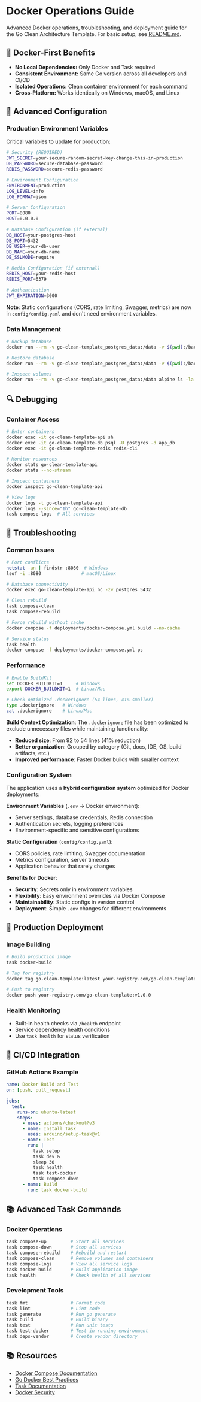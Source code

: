 # Docker Operations Guide

Advanced Docker operations, troubleshooting, and deployment guide for the Go Clean Architecture Template. For basic setup, see [README.md](../README.md).

## 🐳 Docker-First Benefits

- **No Local Dependencies:** Only Docker and Task required
- **Consistent Environment:** Same Go version across all developers and CI/CD
- **Isolated Operations:** Clean container environment for each command
- **Cross-Platform:** Works identically on Windows, macOS, and Linux

## 🔧 Advanced Configuration

### Production Environment Variables

Critical variables to update for production:

```bash
# Security (REQUIRED)
JWT_SECRET=your-secure-random-secret-key-change-this-in-production
DB_PASSWORD=secure-database-password
REDIS_PASSWORD=secure-redis-password

# Environment Configuration
ENVIRONMENT=production
LOG_LEVEL=info
LOG_FORMAT=json

# Server Configuration
PORT=8080
HOST=0.0.0.0

# Database Configuration (if external)
DB_HOST=your-postgres-host
DB_PORT=5432
DB_USER=your-db-user
DB_NAME=your-db-name
DB_SSLMODE=require

# Redis Configuration (if external)
REDIS_HOST=your-redis-host
REDIS_PORT=6379

# Authentication
JWT_EXPIRATION=3600
```

**Note**: Static configurations (CORS, rate limiting, Swagger, metrics) are now in `config/config.yaml` and don't need environment variables.

### Data Management

```bash
# Backup database
docker run --rm -v go-clean-template_postgres_data:/data -v $(pwd):/backup alpine tar czf /backup/postgres_backup.tar.gz -C /data .

# Restore database
docker run --rm -v go-clean-template_postgres_data:/data -v $(pwd):/backup alpine tar xzf /backup/postgres_backup.tar.gz -C /data

# Inspect volumes
docker run --rm -v go-clean-template_postgres_data:/data alpine ls -la /data
```

## 🔍 Debugging

### Container Access

```bash
# Enter containers
docker exec -it go-clean-template-api sh
docker exec -it go-clean-template-db psql -U postgres -d app_db
docker exec -it go-clean-template-redis redis-cli

# Monitor resources
docker stats go-clean-template-api
docker stats --no-stream

# Inspect containers
docker inspect go-clean-template-api

# View logs
docker logs -t go-clean-template-api
docker logs --since="1h" go-clean-template-db
task compose-logs  # All services
```

## 🐛 Troubleshooting

### Common Issues

```bash
# Port conflicts
netstat -an | findstr :8080  # Windows
lsof -i :8080               # macOS/Linux

# Database connectivity
docker exec go-clean-template-api nc -zv postgres 5432

# Clean rebuild
task compose-clean
task compose-rebuild

# Force rebuild without cache
docker compose -f deployments/docker-compose.yml build --no-cache

# Service status
task health
docker compose -f deployments/docker-compose.yml ps
```

### Performance

```bash
# Enable BuildKit
set DOCKER_BUILDKIT=1     # Windows
export DOCKER_BUILDKIT=1  # Linux/Mac

# Check optimized .dockerignore (54 lines, 41% smaller)
type .dockerignore   # Windows
cat .dockerignore    # Linux/Mac
```

**Build Context Optimization**: The `.dockerignore` file has been optimized to exclude unnecessary files while maintaining functionality:
- **Reduced size**: From 92 to 54 lines (41% reduction)
- **Better organization**: Grouped by category (Git, docs, IDE, OS, build artifacts, etc.)
- **Improved performance**: Faster Docker builds with smaller context

### Configuration System

The application uses a **hybrid configuration system** optimized for Docker deployments:

**Environment Variables** (`.env` → Docker environment):
- Server settings, database credentials, Redis connection
- Authentication secrets, logging preferences
- Environment-specific and sensitive configurations

**Static Configuration** (`config/config.yaml`):
- CORS policies, rate limiting, Swagger documentation
- Metrics configuration, server timeouts
- Application behavior that rarely changes

**Benefits for Docker**:
- **Security**: Secrets only in environment variables
- **Flexibility**: Easy environment overrides via Docker Compose
- **Maintainability**: Static configs in version control
- **Deployment**: Simple `.env` changes for different environments

## 🚀 Production Deployment

### Image Building
```bash
# Build production image
task docker-build

# Tag for registry
docker tag go-clean-template:latest your-registry.com/go-clean-template:v1.0.0

# Push to registry
docker push your-registry.com/go-clean-template:v1.0.0
```

### Health Monitoring
- Built-in health checks via `/health` endpoint
- Service dependency health conditions
- Use `task health` for status verification

## 🔄 CI/CD Integration

### GitHub Actions Example
```yaml
name: Docker Build and Test
on: [push, pull_request]

jobs:
  test:
    runs-on: ubuntu-latest
    steps:
      - uses: actions/checkout@v3
      - name: Install Task
        uses: arduino/setup-task@v1
      - name: Test
        run: |
          task setup
          task dev &
          sleep 30
          task health
          task test-docker
          task compose-down
      - name: Build
        run: task docker-build
```

## 📚 Advanced Task Commands

### Docker Operations
```bash
task compose-up         # Start all services
task compose-down       # Stop all services
task compose-rebuild    # Rebuild and restart
task compose-clean      # Remove volumes and containers
task compose-logs       # View all service logs
task docker-build       # Build application image
task health             # Check health of all services
```

### Development Tools
```bash
task fmt                # Format code
task lint               # Lint code
task generate           # Run go generate
task build              # Build binary
task test               # Run unit tests
task test-docker        # Test in running environment
task deps-vendor        # Create vendor directory
```

## 📚 Resources

- [Docker Compose Documentation](https://docs.docker.com/compose/)
- [Go Docker Best Practices](https://docs.docker.com/language/golang/)
- [Task Documentation](https://taskfile.dev/)
- [Docker Security](https://docs.docker.com/engine/security/)